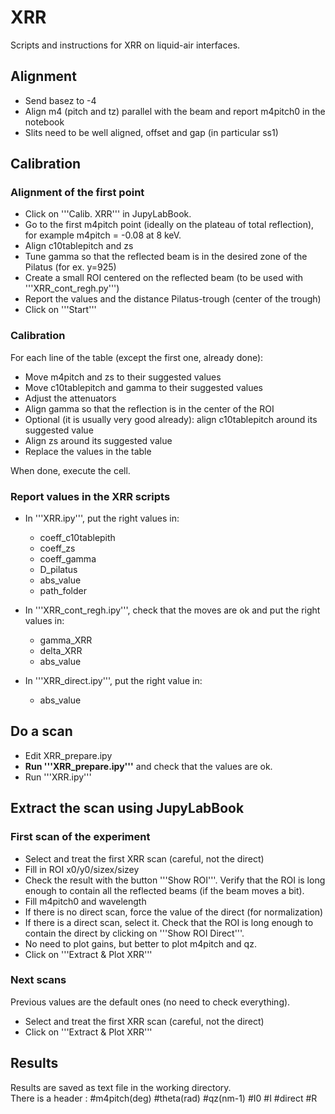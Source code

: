 # XRR

Scripts and instructions for XRR on liquid-air interfaces.

## Alignment

- Send basez to -4
- Align m4 (pitch and tz) parallel with the beam and report m4pitch0 in the notebook
- Slits need to be well aligned, offset and gap (in particular ss1)

## Calibration

### Alignment of the first point
- Click on '''Calib. XRR''' in JupyLabBook.
- Go to the first m4pitch point (ideally on the plateau of total reflection), for example m4pitch = -0.08 at 8 keV.
- Align c10tablepitch and zs
- Tune gamma so that the reflected beam is in the desired zone of the Pilatus (for ex. y=925)
- Create a small ROI centered on the reflected beam (to be used with '''XRR_cont_regh.py''')
- Report the values and the distance Pilatus-trough (center of the trough)
- Click on '''Start'''

### Calibration
For each line of the table (except the first one, already done):
- Move m4pitch and zs to their suggested values
- Move c10tablepitch and gamma to their suggested values
- Adjust the attenuators
- Align gamma so that the reflection is in the center of the ROI
- Optional (it is usually very good already): align c10tablepitch around its suggested value
- Align zs around its suggested value
- Replace the values in the table

When done, execute the cell.

### Report values in the XRR scripts
- In '''XRR.ipy''', put the right values in:
    - coeff_c10tablepith
    - coeff_zs
    - coeff_gamma
    - D_pilatus
    - abs_value
    - path_folder
    
- In '''XRR_cont_regh.ipy''', check that the moves are ok and put the right values in:
    - gamma_XRR
    - delta_XRR
    - abs_value

- In '''XRR_direct.ipy''', put the right value in:
    - abs_value

## Do a scan
- Edit XRR_prepare.ipy
- **Run '''XRR_prepare.ipy'''** and check that the values are ok.
- Run '''XRR.ipy'''

## Extract the scan using JupyLabBook

### First scan of the experiment
- Select and treat the first XRR scan (careful, not the direct)
- Fill in ROI x0/y0/sizex/sizey
- Check the result with the button '''Show ROI'''. Verify that the ROI is long enough to contain all the reflected beams (if the beam moves a bit).
- Fill m4pitch0 and wavelength
- If there is no direct scan, force the value of the direct (for normalization)
- If there is a direct scan, select it. Check that the ROI is long enough to contain the direct by clicking on '''Show ROI Direct'''.
- No need to plot gains, but better to plot m4pitch and qz. 
- Click on '''Extract & Plot XRR'''

### Next scans
Previous values are the default ones (no need to check everything).
- Select and treat the first XRR scan (careful, not the direct)
- Click on '''Extract & Plot XRR'''

## Results
Results are saved as text file in the working directory.  
There is a header : #m4pitch(deg)    #theta(rad)    #qz(nm-1)    #I0    #I    #direct    #R
